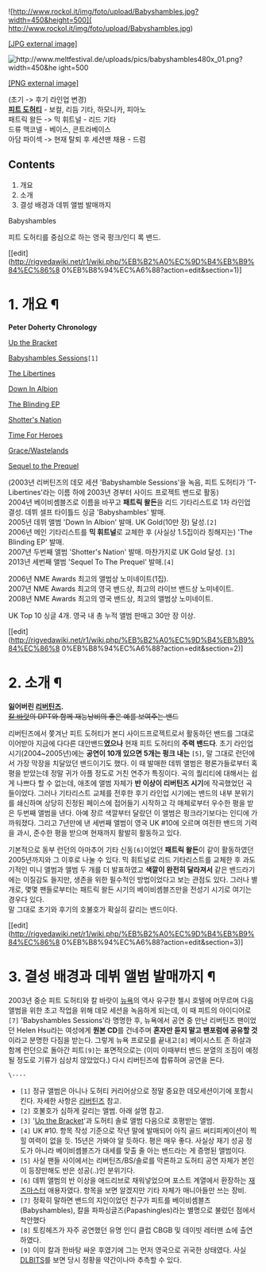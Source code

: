 ![http://www.rockol.it/img/foto/upload/Babyshambles.jpg?width=450&height=500](
http://www.rockol.it/img/foto/upload/Babyshambles.jpg)

[[JPG external image]](http://www.rockol.it/img/foto/upload/Babyshambles.jpg)

![http://www.meltfestival.de/uploads/pics/babyshambles480x_01.png?width=450&he
ight=500](http://www.meltfestival.de/uploads/pics/babyshambles480x_01.png)

[[PNG external
image]](http://www.meltfestival.de/uploads/pics/babyshambles480x_01.png)

  
(초기 -> 후기 라인업 변경)  
**[피트 도허티](%ED%94%BC%ED%8A%B8%20%EB%8F%84%ED%97%88%ED%8B%B0.md)** \- 보컬, 리듬 기타, 하모니카, 피아노  
패트릭 왈든 -> 믹 휘트널 - 리드 기타  
드류 맥코넬 - 베이스, 콘트라베이스  
아담 파이섹 -> 현재 탈퇴 후 세션맨 채용 - 드럼

## Contents

    

1. 개요 
2. 소개 
3. 결성 배경과 데뷔 앨범 발매까지 

Babyshambles

피트 도허티를 중심으로 하는 영국 펑크/인디 록 밴드.

[[edit](http://rigvedawiki.net/r1/wiki.php/%EB%B2%A0%EC%9D%B4%EB%B9%84%EC%86%8
0%EB%B8%94%EC%A6%88?action=edit&section=1)]

# 1. 개요 ¶

  

**Peter Doherty Chronology**

[Up the Bracket](Up%20the%20Bracket.md)

[Babyshambles Sessions](Babyshambles%20Sessions.md)`[1]`

[The Libertines](The%20Libertines%28%EC%95%A8%EB%B2%94%29.md)

[Down In Albion](Down%20In%20Albion.md)

[The Blinding EP](The%20Blinding%20EP.md)

[Shotter's Nation](Shotter%27s%20Nation.md)

[Time For Heroes](Time%20For%20Heroes.md)

[Grace/Wastelands](Grace/Wastelands.md)

[Sequel to the Prequel](Sequel%20to%20the%20Prequel.md)

  
(2003년 리버틴즈의 데모 세션 'Babyshamble Sessions'을 녹음, 피트 도허티가 'T-Libertines'라는 이름 하에
2003년 경부터 사이드 프로젝트 밴드로 활동)  
2004년 베이비솀블즈로 이름을 바꾸고 **패트릭 왈든**을 리드 기타리스트로 1차 라인업 결성. 데뷔 셀프 타이틀드 싱글
'Babyshambles' 발매.  
2005년 데뷔 앨범 'Down In Albion' 발매. UK Gold(10만 장) 달성.`[2]`  
2006년 메인 기타리스트를 **믹 휘트널**로 교체한 후 (사실상 1.5집이라 칭해지는) 'The Blinding EP' 발매.  
2007년 두번째 앨범 'Shotter's Nation' 발매. 마찬가지로 UK Gold 달성. `[3]`  
2013년 세번째 앨범 'Sequel To The Prequel' 발매.`[4]`

  

2006년 NME Awards 최고의 앨범상 노미네이트(1집).  
2007년 NME Awards 최고의 영국 밴드상, 최고의 라이브 밴드상 노미네이트.  
2008년 NME Awards 최고의 영국 밴드상, 최고의 앨범상 노미네이트.

  

UK Top 10 싱글 4개. 영국 내 총 누적 앨범 판매고 30만 장 이상.

[[edit](http://rigvedawiki.net/r1/wiki.php/%EB%B2%A0%EC%9D%B4%EB%B9%84%EC%86%8
0%EB%B8%94%EC%A6%88?action=edit&section=2)]

# 2. 소개 ¶

  

**잃어버린 [리버틴즈](%EB%A6%AC%EB%B2%84%ED%8B%B4%EC%A6%88.md).**  
<del>[칼 바랏](%EC%B9%BC%20%EB%B0%94%EB%9E%8F.md)의 DPT와 함께 재능낭비의 좋은 예를 보여주는
밴드</del>

  

리버틴즈에서 쫓겨난 피트 도허티가 본디 사이드프로젝트로서 활동하던 밴드를 그대로 이어받아 지금에 다다른 대안밴드**였으나** 현재 피트
도허티의 **주력 밴드다**. 초기 라인업 시기(2004~2005년)에는 **공연이 10개 있으면 5개는 펑크 내는** `[5]`, 말
그대로 런던에서 가장 막장을 치달았던 밴드이기도 했다. 이 때 발매한 데뷔 앨범은 평론가들로부터 혹평을 받았는데 정말 귀가 아플 정도로 거친
연주가 특징이다. 곡의 퀄리티에 대해서는 쉽게 나쁘다 할 수 없는데, 애초에 앨범 자체가 **반 이상이 리버틴즈 시기**에 작곡했었던
곡들이었다. 그러나 기타리스트 교체를 전후한 후기 라인업 시기에는 밴드의 내부 분위기를 쇄신하며 상당히 진정된 페이스에 접어들기 시작하고 각
매체로부터 우수한 평을 받은 두번째 앨범을 낸다. 아예 장르 색깔부터 달랐던 이 앨범은 펑크라기보다는 인디에 가까워졌다. 그리고 7년만에 낸
세번째 앨범이 영국 UK #10에 오르며 여전한 밴드의 기력을 과시, 준수한 평을 받으며 현재까지 활발히 활동하고 있다.

  

기본적으로 동부 런던의 아마추어 기타 신동`[6]`이었던 **패트릭 왈든**이 같이 활동하였던 2005년까지와 그 이후로 나눌 수 있다. 믹
휘트널로 리드 기타리스트를 교체한 후 과도기적인 미니 앨범과 앨범 두 개를 더 발표하였고 **색깔이 완전히 달라져서** 같은 밴드라기에는
이질감도 들지만, 생존을 위한 필수적인 방법이었다고 보는 관점도 있다. 그러나 별개로, 몇몇 팬들로부터는 패트릭 왈든 시기의 베이비솀블즈만을
전성기 시기로 여기는 경우다 있다.  
말 그대로 초기와 후기의 호불호가 확실히 갈리는 밴드이다.

  

[[edit](http://rigvedawiki.net/r1/wiki.php/%EB%B2%A0%EC%9D%B4%EB%B9%84%EC%86%8
0%EB%B8%94%EC%A6%88?action=edit&section=3)]

# 3. 결성 배경과 데뷔 앨범 발매까지 ¶

  

2003년 중순 피트 도허티와 칼 바랏이 [뉴욕](%EB%89%B4%EC%9A%95.md)의 역사 유구한 첼시 호텔에 머무르며 다음
앨범을 위한 초고 작업을 위해 데모 세션을 녹음하게 되는데, 이 때 피트의 아이디어로`[7]` 'Babyshambles Sessions'라
명명한 후, 뉴욕에서 공연 중 만난 리버틴즈 팬이었던 Helen Hsu라는 여성에게 **원본 CD**를 건네주며 **혼자만 듣지 말고
팬포럼에 공유할 것**이라고 분명한 다짐을 받는다. 그렇게 뉴욕 프로모를 끝내고`[8]` 베이시스트 존 하살과 함께 런던으로 돌아간
피트`[9]`는 표면적으로는 (이미 이때부터 밴드 분열의 조짐이 예정될 정도로 기류가 심상치 않았었다.) 다시 리버틴즈에 합류하며 공연을
돈다.

  
  
  
  

`\----`

  * `[1]` 정규 앨범은 아니나 도허티 커리어상으로 정말 중요한 데모세션이기에 포함시킨다. 자세한 사항은 [리버틴즈](%EB%A6%AC%EB%B2%84%ED%8B%B4%EC%A6%88.md) 참고.
  * `[2]` 호불호가 심하게 갈리는 앨범. 아래 설명 참고.
  * `[3]` '[Up the Bracket](Up%20the%20Bracket.md)'과 도허티 솔로 앨범 다음으로 호평받는 앨범.
  * `[4]` UK #10. 항목 작성 기준으로 작년 말에 발매되어 아직 골드 써티피케이션이 찍힐 여력이 없을 듯. 15년은 가봐야 알 듯하다. 평은 매우 좋다. 사실상 재기 성공 정도가 아니라 베이비솀블즈가 대세를 맞출 줄 아는 밴드라는 게 증명된 앨범이다.
  * `[5]` 사실 팬들 사이에서는 리버틴즈/BS/솔로를 막론하고 도허티 공연 자체가 본인이 등장만해도 반은 성공(..)인 분위기다.
  * `[6]` 데뷔 앨범의 반 이상을 애드리브로 채워넣었으며 포스트 계열에서 환장하는 [재즈마스터](%EC%9E%AC%EC%A6%88%EB%A7%88%EC%8A%A4%ED%84%B0.md) 애용자였다. 항목을 보면 알겠지만 기타 자체가 매니아들만 쓰는 장비.
  * `[7]` 정확히 말하면 밴드의 지인이었던 친구가 피트를 베이비솀블즈(Babyshambles), 칼을 파파싱글즈(Papashingles)라는 별명으로 불렀던 점에서 착안했다
  * `[8]` 토킹헤즈가 자주 공연했던 유명 인디 클럽 CBGB 및 데이빗 레터맨 쇼에 출연하였다.
  * `[9]` 이미 칼과 한바탕 싸운 후였기에 그는 먼저 영국으로 귀국한 상태였다. 사실 [DLBITS](DLBITS.md)를 보면 당시 정황을 약간이나마 추측할 수 있다.

